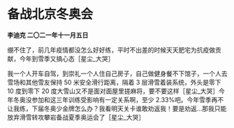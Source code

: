 # 备战北京冬奥会
**李迪克	二〇二一年十一月五日**

绷不住了，前几年疫情都没怎么好好练，平时不出差的时候天天肥宅为抗疫做贡献，今年到雪季又搞心态［星尘_大哭］

我一个人开车自驾，到崇礼一个人住自己房子，自己做健身餐不下馆子，一个人去雪场和其他雪友保持 50 米安全滑行距离，隔着 3 层滑雪着装系统，外头是零下 10 度到零下 20 度大雪山又不是面对面屋里搓麻将，要不要这样［星尘_大哭］今年冬奥没参加和这三年训练受影响有一定关系啊，至少 2.33%吧。今年雪季再不让我练，下届冬奥少金牌怎么办？我看明天关卡谁敢劝返我！要是劝返…那我只能放弃滑雪转攻攀岩备战夏季奥运会了［星尘_大哭］
